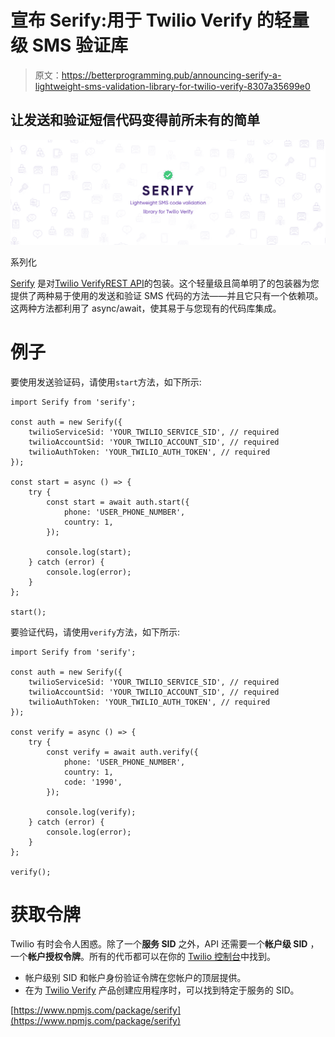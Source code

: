 # 宣布 Serify:用于 Twilio Verify 的轻量级 SMS 验证库

> 原文：<https://betterprogramming.pub/announcing-serify-a-lightweight-sms-validation-library-for-twilio-verify-8307a35699e0>

## 让发送和验证短信代码变得前所未有的简单

![](img/030efe8c43f2724ccb4bfa8bc1ed63a9.png)

系列化

[Serify](https://www.npmjs.com/package/serify) 是对[Twilio Verify](https://www.twilio.com/verify)[REST API](https://www.twilio.com/docs/verify/api)的包装。这个轻量级且简单明了的包装器为您提供了两种易于使用的发送和验证 SMS 代码的方法——并且它只有一个依赖项。这两种方法都利用了 async/await，使其易于与您现有的代码库集成。

# 例子

要使用发送验证码，请使用`start`方法，如下所示:

```
import Serify from 'serify';

const auth = new Serify({
    twilioServiceSid: 'YOUR_TWILIO_SERVICE_SID', // required
    twilioAccountSid: 'YOUR_TWILIO_ACCOUNT_SID', // required
    twilioAuthToken: 'YOUR_TWILIO_AUTH_TOKEN', // required
});

const start = async () => {
    try {
        const start = await auth.start({
            phone: 'USER_PHONE_NUMBER',
            country: 1,
        });

        console.log(start);
    } catch (error) {
        console.log(error);
    }
};

start();
```

要验证代码，请使用`verify`方法，如下所示:

```
import Serify from 'serify';

const auth = new Serify({
    twilioServiceSid: 'YOUR_TWILIO_SERVICE_SID', // required
    twilioAccountSid: 'YOUR_TWILIO_ACCOUNT_SID', // required
    twilioAuthToken: 'YOUR_TWILIO_AUTH_TOKEN', // required
});

const verify = async () => {
    try {
        const verify = await auth.verify({
            phone: 'USER_PHONE_NUMBER',
            country: 1,
            code: '1990',
        });

        console.log(verify);
    } catch (error) {
        console.log(error);
    }
};

verify();
```

# 获取令牌

Twilio 有时会令人困惑。除了一个**服务 SID** 之外，API 还需要一个**帐户级 SID** ，一个**帐户授权令牌**。所有的代币都可以在你的 [Twilio 控制台](https://www.twilio.com/console)中找到。

*   帐户级别 SID 和帐户身份验证令牌在您帐户的顶层提供。
*   在为 [Twilio Verify](https://www.twilio.com/verify) 产品创建应用程序时，可以找到特定于服务的 SID。

[https://www.npmjs.com/package/serify](https://www.npmjs.com/package/serify)